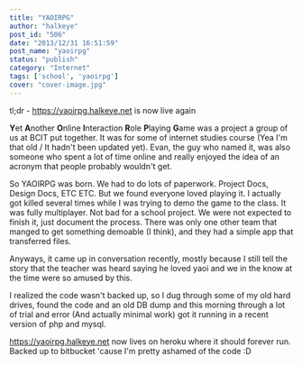 ```yaml
---
title: "YAOIRPG"
author: "halkeye"
post_id: "506"
date: "2013/12/31 16:51:59"
post_name: "yaoirpg"
status: "publish"
category: "Internet"
tags: ['school', 'yaoirpg']
cover: "cover-image.jpg"
---
```


tl;dr - <https://yaoirpg.halkeye.net> is now live again

**Y**et **A**nother **O**nline **I**nteraction **R**ole **P**laying **G**ame was a project a group of us at BCIT put together. It was for some of internet studies course (Yea I'm that old / It hadn't been updated yet). Evan, the guy who named it, was also someone who spent a lot of time online and really enjoyed the idea of an acronym that people probably wouldn't get.

So YAOIRPG was born. We had to do lots of paperwork. Project Docs, Design Docs, ETC ETC. But we found everyone loved playing it. I actually got killed several times while I was trying to demo the game to the class. It was fully multiplayer. Not bad for a school project. We were not expected to finish it, just document the process. There was only one other team that manged to get something demoable (I think), and they had a simple app that transferred files.

Anyways, it came up in conversation recently, mostly because I still tell the story that the teacher was heard saying he loved yaoi and we in the know at the time were so amused by this.

I realized the code wasn't backed up, so I dug through some of my old hard drives, found the code and an old DB dump and this morning through a lot of trial and error (And actually minimal work) got it running in a recent version of php and mysql.

<https://yaoirpg.halkeye.net> now lives on heroku where it should forever run. Backed up to bitbucket 'cause I'm pretty ashamed of the code :D
